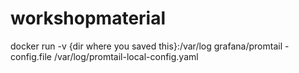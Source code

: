 # workshopmaterial


docker run -v {dir where you saved this}:/var/log grafana/promtail -config.file /var/log/promtail-local-config.yaml 

